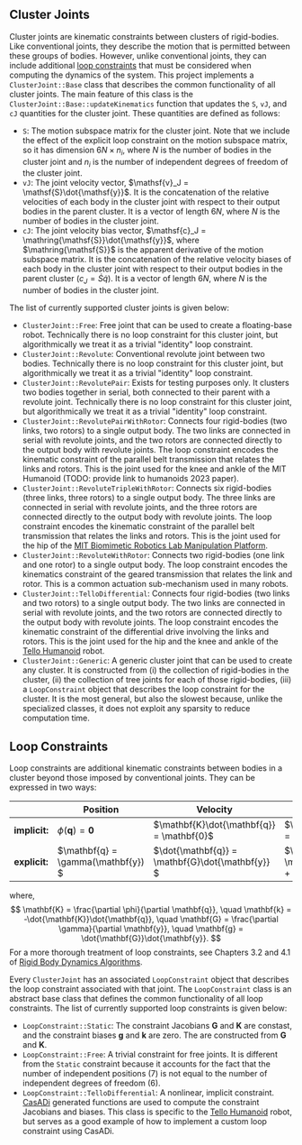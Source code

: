 ## Cluster Joints

Cluster joints are kinematic constraints between clusters of rigid-bodies.
Like conventional joints, they describe the motion that is permitted between these groups of bodies.
However, unlike conventional joints, they can include additional [loop constraints](#loop-constraints) that must be considered when computing the dynamics of the system.
This project implements a `ClusterJoint::Base` class that describes the common functionality of all cluster joints.
The main feature of this class is the `ClusterJoint::Base::updateKinematics` function that updates the `S`, `vJ`, and `cJ` quantities for the cluster joint.
These quantities are defined as follows:
- `S`: The motion subspace matrix for the cluster joint. Note that we include the effect of the explicit loop constraint on the motion subspace matrix, so it has dimension $6N \times n_i$, where $N$ is the number of bodies in the cluster joint and $n_i$ is the number of independent degrees of freedom of the cluster joint.
- `vJ`: The joint velocity vector, $\mathsf{v}_J = \mathsf{S}\dot{\mathsf{y}}$. It is the concatenation of the relative velocities of each body in the cluster joint with respect to their output bodies in the parent cluster. It is a vector of length $6N$, where $N$ is the number of bodies in the cluster joint.
- `cJ`: The joint velocity bias vector, $\mathsf{c}_J = \mathring{\mathsf{S}}\dot{\mathsf{y}}$, where $\mathring{\mathsf{S}}$ is the apparent derivative of the motion subspace matrix. It is the concatenation of the relative velocity biases of each body in the cluster joint with respect to their output bodies in the parent cluster ($c_J = \dot{S}\dot{q}$). It is a vector of length $6N$, where $N$ is the number of bodies in the cluster joint.

The list of currently supported cluster joints is given below:
- `ClusterJoint::Free`: Free joint that can be used to create a floating-base robot. Technically there is no loop constraint for this cluster joint, but algorithmically we treat it as a trivial "identity" loop constraint.
- `ClusterJoint::Revolute`: Conventional revolute joint between two bodies. Technically there is no loop constraint for this cluster joint, but algorithmically we treat it as a trivial "identity" loop constraint.
- `ClusterJoint::RevolutePair`: Exists for testing purposes only. It clusters two bodies together in serial, both connected to their parent with a revolute joint. Technically there is no loop constraint for this cluster joint, but algorithmically we treat it as a trivial "identity" loop constraint.
- `ClusterJoint::RevolutePairWithRotor`: Connects four rigid-bodies (two links, two rotors) to a single output body. The two links are connected in serial with revolute joints, and the two rotors are connected directly to the output body with revolute joints. The loop constraint encodes the kinematic constraint of the parallel belt transmission that relates the links and rotors. This is the joint used for the knee and ankle of the MIT Humanoid (TODO: provide link to humanoids 2023 paper).
- `ClusterJoint::RevoluteTripleWithRotor`: Connects six rigid-bodies (three links, three rotors) to a single output body. The three links are connected in serial with revolute joints, and the three rotors are connected directly to the output body with revolute joints. The loop constraint encodes the kinematic constraint of the parallel belt transmission that relates the links and rotors. This is the joint used for the hip of the [MIT Biomimetic Robotics Lab Manipulation Platform](https://ieeexplore.ieee.org/document/10160930).
- `ClusterJoint::RevoluteWithRotor`: Connects two rigid-bodies (one link and one rotor) to a single output body. The loop constraint encodes the kinematics constraint of the geared transmission that relates the link and rotor. This is a common actuation sub-mechanism used in many robots.
- `ClusterJoint::TelloDifferential`: Connects four rigid-bodies (two links and two rotors) to a single output body. The two links are connected in serial with revolute joints, and the two rotors are connected directly to the output body with revolute joints. The loop constraint encodes the kinematic constraint of the differential drive involving the links and rotors. This is the joint used for the hip and the knee and ankle of the [Tello Humanoid](https://ieeexplore.ieee.org/document/9813569) robot.
- `ClusterJoint::Generic`: A generic cluster joint that can be used to create any cluster. It is constructed from (i) the collection of rigid-bodies in the cluster, (ii) the collection of tree joints for each of those rigid-bodies, (iii) a `LoopConstraint` object that describes the loop constraint for the cluster. It is the most general, but also the slowest because, unlike the specialized classes, it does not exploit any sparsity to reduce computation time.

## Loop Constraints

Loop constraints are additional kinematic constraints between bodies in a cluster beyond those imposed by conventional joints. 
They can be expressed in two ways:

|          | Position | Velocity | Acceleration |
| -------- | ------- | -------- | ------------ |
| **implicit:** | $\phi(\mathbf{q}) = \mathbf{0}$ | $\mathbf{K}\dot{\mathbf{q}} = \mathbf{0}$ | $\mathbf{K}\ddot{\mathbf{q}} = \mathbf{k}$ |
| **explicit:** | $\mathbf{q} = \gamma(\mathbf{y}) $ | $\dot{\mathbf{q}} = \mathbf{G}\dot{\mathbf{y}} $ | $\ddot{\mathbf{q}} = \mathbf{G}\ddot{\mathbf{y}} + \mathbf{g}$ |
where,
$$
\mathbf{K} = \frac{\partial \phi}{\partial \mathbf{q}}, \quad \mathbf{k} = -\dot{\mathbf{K}}\dot{\mathbf{q}}, \quad \mathbf{G} = \frac{\partial \gamma}{\partial \mathbf{y}}, \quad \mathbf{g} = \dot{\mathbf{G}}\dot{\mathbf{y}}.
$$
For a more thorough treatment of loop constraints, see Chapters 3.2 and 4.1 of [Rigid Body Dynamics Algorithms](https://link.springer.com/book/10.1007/978-1-4899-7560-7).

Every `ClusterJoint` has an associated `LoopConstraint` object that describes the loop constraint associated with that joint.
The `LoopConstraint` class is an abstract base class that defines the common functionality of all loop constraints.
The list of currently supported loop constraints is given below:
- `LoopConstraint::Static`: The constraint Jacobians $\mathbf{G}$ and $\mathbf{K}$ are constast, and the constraint biases $\mathbf{g}$ and $\mathbf{k}$ are zero. The are constructed from $\mathbf{G}$ and $\mathbf{K}$.
- `LoopConstraint::Free`: A trivial constraint for free joints. It is different from the `Static` constraint because it accounts for the fact that the number of independent positions (7) is not equal to the number of independent degrees of freedom (6).
- `LoopConstraint::TelloDifferential`: A nonlinear, implicit constraint. [CasADi](/Utils/CasadiGen/) generated functions are used to compute the constraint Jacobians and biases. This class is specific to the [Tello Humanoid](https://ieeexplore.ieee.org/document/9813569) robot, but serves as a good example of how to implement a custom loop constraint using CasADi.
